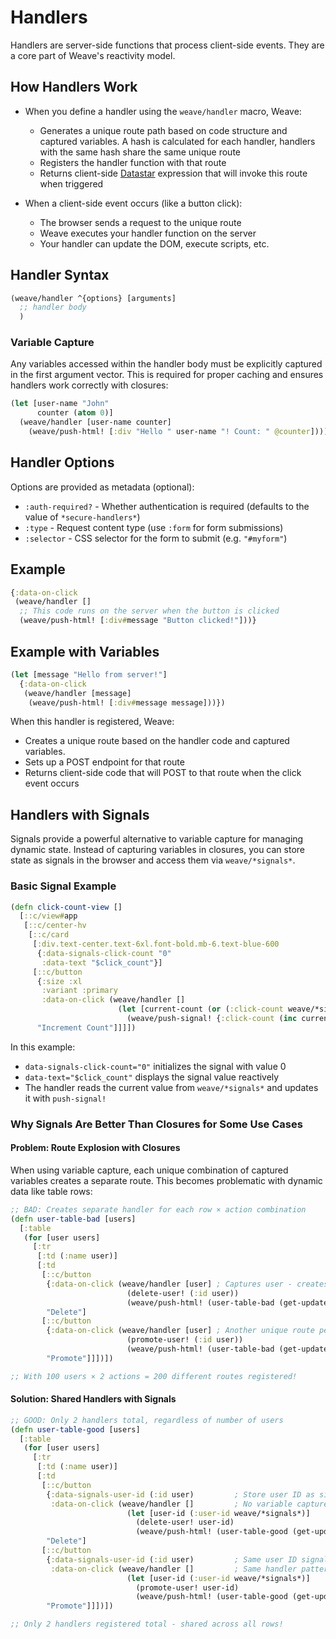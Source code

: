 # Handlers

Handlers are server-side functions that process client-side
events. They are a core part of Weave's reactivity model.

## How Handlers Work

- When you define a handler using the `weave/handler` macro, Weave:
    - Generates a unique route path based on code structure and
      captured variables. A hash is calculated for each handler,
      handlers with the same hash share the same unique route
    - Registers the handler function with that route
    - Returns client-side [Datastar](https://data-star.dev/)
      expression that will invoke this route when triggered

- When a client-side event occurs (like a button click):
    - The browser sends a request to the unique route
    - Weave executes your handler function on the server
    - Your handler can update the DOM, execute scripts, etc.

## Handler Syntax

```clojure
(weave/handler ^{options} [arguments]
  ;; handler body
  )
```

### Variable Capture

Any variables accessed within the handler body must be explicitly
captured in the first argument vector. This is required for proper
caching and ensures handlers work correctly with closures:

```clojure
(let [user-name "John"
      counter (atom 0)]
  (weave/handler [user-name counter]
    (weave/push-html! [:div "Hello " user-name "! Count: " @counter])))
```

## Handler Options

Options are provided as metadata (optional):

- `:auth-required?` - Whether authentication is required (defaults to
  the value of `*secure-handlers*`)
- `:type` - Request content type (use `:form` for form submissions)
- `:selector` - CSS selector for the form to submit (e.g. `"#myform"`)

## Example

```clojure
{:data-on-click
 (weave/handler []
  ;; This code runs on the server when the button is clicked
  (weave/push-html! [:div#message "Button clicked!"]))}
```

## Example with Variables

```clojure
(let [message "Hello from server!"]
  {:data-on-click
   (weave/handler [message]
    (weave/push-html! [:div#message message]))})
```

When this handler is registered, Weave:

 - Creates a unique route based on the handler code and captured
   variables.
 - Sets up a POST endpoint for that route
 - Returns client-side code that will POST to that route when the
   click event occurs

## Handlers with Signals

Signals provide a powerful alternative to variable capture for
managing dynamic state. Instead of capturing variables in closures,
you can store state as signals in the browser and access them via
`weave/*signals*`.

### Basic Signal Example

```clojure
(defn click-count-view []
  [::c/view#app
   [::c/center-hv
    [::c/card
     [:div.text-center.text-6xl.font-bold.mb-6.text-blue-600
      {:data-signals-click-count "0"
       :data-text "$click_count"}]
     [::c/button
      {:size :xl
       :variant :primary
       :data-on-click (weave/handler []
                        (let [current-count (or (:click-count weave/*signals*) 0)]
                          (weave/push-signal! {:click-count (inc current-count)})))}
      "Increment Count"]]]])
```

In this example:

- `data-signals-click-count="0"` initializes the signal with value 0
- `data-text="$click_count"` displays the signal value reactively
- The handler reads the current value from `weave/*signals*` and updates it with `push-signal!`

### Why Signals Are Better Than Closures for Some Use Cases

#### Problem: Route Explosion with Closures

When using variable capture, each unique combination of captured
variables creates a separate route. This becomes problematic with
dynamic data like table rows:

```clojure
;; BAD: Creates separate handler for each row × action combination
(defn user-table-bad [users]
  [:table
   (for [user users]
     [:tr
      [:td (:name user)]
      [:td
       [::c/button
        {:data-on-click (weave/handler [user] ; Captures user - creates unique route!
                          (delete-user! (:id user))
                          (weave/push-html! (user-table-bad (get-updated-users))))}
        "Delete"]
       [::c/button
        {:data-on-click (weave/handler [user] ; Another unique route per user!
                          (promote-user! (:id user))
                          (weave/push-html! (user-table-bad (get-updated-users))))}
        "Promote"]]])])

;; With 100 users × 2 actions = 200 different routes registered!
```

#### Solution: Shared Handlers with Signals

```clojure
;; GOOD: Only 2 handlers total, regardless of number of users
(defn user-table-good [users]
  [:table
   (for [user users]
     [:tr
      [:td (:name user)]
      [:td
       [::c/button
        {:data-signals-user-id (:id user)         ; Store user ID as signal
         :data-on-click (weave/handler []         ; No variable capture!
                          (let [user-id (:user-id weave/*signals*)]
                            (delete-user! user-id)
                            (weave/push-html! (user-table-good (get-updated-users)))))}
        "Delete"]
       [::c/button
        {:data-signals-user-id (:id user)         ; Same user ID signal
         :data-on-click (weave/handler []         ; Same handler pattern
                          (let [user-id (:user-id weave/*signals*)]
                            (promote-user! user-id)
                            (weave/push-html! (user-table-good (get-updated-users)))))}
        "Promote"]]])])

;; Only 2 handlers registered total - shared across all rows!
```
